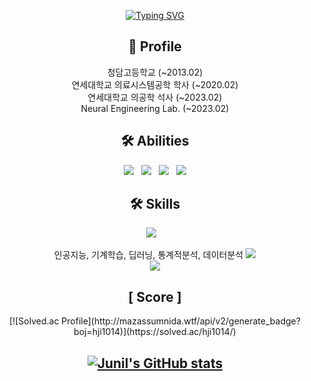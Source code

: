 <div align="center">  
  
[![Typing SVG](https://readme-typing-svg.demolab.com?font=Roboto+Slab&weight=600&size=30&pause=2000&color=FFFFFF&center=true&width=435&lines=Welcome+to+Junil's+GitHub!%F0%9F%91%8B)](https://git.io/typing-svg)  
<!-- https://github.com/DenverCoder1/readme-typing-svg -->
  
## 📃 Profile
청담고등학교 (~2013.02)  
연세대학교 의료시스템공학 학사 (~2020.02)  
연세대학교 의공학 석사 (~2023.02)  
Neural Engineering Lab. (~2023.02)
  
## 🛠 Abilities
![](https://img.shields.io/badge/-Artificial%20Intelligence-lightgrey?style=for-the-badge&logo=adobeillustrator)&nbsp;&nbsp;&nbsp;![](https://img.shields.io/badge/-Machine%20Learning-yellowgreen?style=for-the-badge&logo=matrix)&nbsp;&nbsp;&nbsp;![](https://img.shields.io/badge/-Deep%20Learning-yello?style=for-the-badge&logo=anaconda)&nbsp;&nbsp;&nbsp;![](https://img.shields.io/badge/-Statistical%20analysis-blue?style=for-the-badge&logo=Bookmeter)  
<!-- https://simpleicons.org/ , https://shields.io/ -->
  
## 🛠 Skills
![](https://img.shields.io/badge/-Artificial%20Intelligence-lightgrey?style=for-the-badge&logo=adobeillustrator)&nbsp;&nbsp;&nbsp;

인공지능, 기계학습, 딥러닝, 통계적분석, 데이터분석
<img src="https://img.shields.io/badge/Python-3776AB?style=for-the-badge&logo=Python&logoColor=white">  
![](https://img.shields.io/badge/-Statistical%20analysis-blue?style=for-the-badge&logo=Bookmeter)  

## [ Score ]
<center>  [![Solved.ac Profile](http://mazassumnida.wtf/api/v2/generate_badge?boj=hji1014)](https://solved.ac/hji1014/)  </center>  
  
[![Junil's GitHub stats](https://github-readme-stats.vercel.app/api?username=hji1014&theme=dark&show_icons=true)](https://github.com/hji1014/github-readme-stats)  
---------------------------------------------------------------------------------------------------------------------------------------------------------------------
</div>
<!--
**hji1014/hji1014** is a ✨ _special_ ✨ repository because its `README.md` (this file) appears on your GitHub profile.

Here are some ideas to get you started:

- 🔭 I’m currently working on ...
- 🌱 I’m currently learning ...
- 👯 I’m looking to collaborate on ...
- 🤔 I’m looking for help with ...
- 💬 Ask me about ...
- 📫 How to reach me: ...
- 😄 Pronouns: ...
- ⚡ Fun fact: ...
-->
